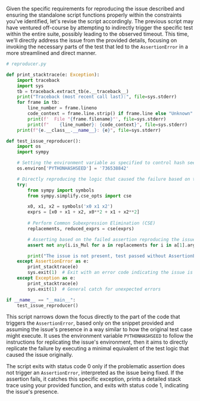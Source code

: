 Given the specific requirements for reproducing the issue described and ensuring the standalone script functions properly within the constraints you've identified, let's revise the script accordingly. The previous script may have ventured off-course by attempting to indirectly trigger the specific test within the entire suite, possibly leading to the observed timeout. This time, we'll directly address the issue from the provided details, focusing on invoking the necessary parts of the test that led to the `AssertionError` in a more streamlined and direct manner.

```python
# reproducer.py

def print_stacktrace(e: Exception):
    import traceback
    import sys
    tb = traceback.extract_tb(e.__traceback__)
    print("Traceback (most recent call last):", file=sys.stderr)
    for frame in tb:
        line_number = frame.lineno
        code_context = frame.line.strip() if frame.line else "Unknown"
        print(f'  File "{frame.filename}"', file=sys.stderr)
        print(f"    {line_number}: {code_context}", file=sys.stderr)
    print(f"{e.__class__.__name__}: {e}", file=sys.stderr)

def test_issue_reproducer():
    import os
    import sympy

    # Setting the environment variable as specified to control hash seed behavior
    os.environ['PYTHONHASHSEED'] = '736538842'

    # Directly reproducing the logic that caused the failure based on the provided traceback
    try:
        from sympy import symbols
        from sympy.simplify.cse_opts import cse

        x0, x1, x2 = symbols('x0 x1 x2')
        exprs = [x0 + x1 + x2, x0**2 + x1 + x2**2]
        
        # Perform Common Subexpression Elimination (CSE)
        replacements, reduced_exprs = cse(exprs)

        # Asserting based on the failed assertion reproducing the issue
        assert not any(i.is_Mul for a in replacements for i in a[1].args), "Issue not fixed"

        print("The issue is not present, test passed without AssertionError.")
    except AssertionError as e:
        print_stacktrace(e)
        sys.exit(1)  # Exit with an error code indicating the issue is present
    except Exception as e:
        print_stacktrace(e)
        sys.exit(1)  # General catch for unexpected errors

if __name__ == "__main__":
    test_issue_reproducer()
```

This script narrows down the focus directly to the part of the code that triggers the `AssertionError`, based only on the snippet provided and assuming the issue's presence in a way similar to how the original test case might execute. It uses the environment variable `PYTHONHASHSEED` to follow the instructions for replicating the issue's environment, then it aims to directly replicate the failure by executing a minimal equivalent of the test logic that caused the issue originally.

The script exits with status code 0 only if the problematic assertion does not trigger an `AssertionError`, interpreted as the issue being fixed. If the assertion fails, it catches this specific exception, prints a detailed stack trace using your provided function, and exits with status code 1, indicating the issue's presence.